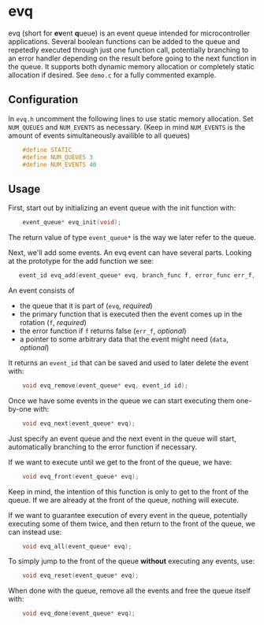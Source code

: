 # evq
evq (short for **ev**ent **q**ueue) is an event queue intended for microcontroller applications. Several boolean functions can be added to the queue and repetedly executed through just one function call, potentially branching to an error handler depending on the result before going to the next function in the queue. It supports both dynamic memory allocation or completely static allocation if desired. See `demo.c` for a fully commented example.

## Configuration
In `evq.h` uncomment the following lines to use static memory allocation. Set `NUM_QUEUES` and `NUM_EVENTS` as necessary.
(Keep in mind `NUM_EVENTS` is the amount of events simultaneously availible to all queues)
``` C
    #define STATIC
    #define NUM_QUEUES 3
    #define NUM_EVENTS 40
````
## Usage
First, start out by initializing an event queue with the init function with:
``` C
    event_queue* evq_init(void);
```
The return value of type `event_queue*` is the way we later refer to the queue. 

Next, we'll add some events. An evq event can have several parts. Looking at the prototype for the add function we see:
 ``` C   
    event_id evq_add(event_queue* evq, branch_func f, error_func err_f, void* data);
```
An event consists of 

 - the queue that it is part of (`evq`, *required*)
 - the primary function that is executed then the event comes up in the rotation (`f`, *required*)
 - the error function if `f` returns false (`err_f`, *optional*)
 - a pointer to some arbitrary data that the event might need (`data`, *optional*)

It returns an `event_id` that can be saved and used to later delete the event with: 
``` C
    void evq_remove(event_queue* evq, event_id id);
```
Once we have some events in the queue we can start executing them one-by-one with:
``` C
    void evq_next(event_queue* evq);
```
Just specify an event queue and the next event in the queue will start, automatically branching to the error function if necessary.  

If we want to execute until we get to the front of the queue, we have:
``` C
    void evq_front(event_queue* evq);
```
Keep in mind, the intention of this function is only to get to the front of the queue. If we are already at the front of the queue, nothing will execute. 

If we want to guarantee execution of every event in the queue, potentially executing some of them twice, and then return to the front of the queue, we can instead use:
``` C
    void evq_all(event_queue* evq);
```

To simply jump to the front of the queue **without** executing any events, use:
``` C
    void evq_reset(event_queue* evq);
```

When done with the queue, remove all the events and free the queue itself with:
``` C
    void evq_done(event_queue* evq);
```